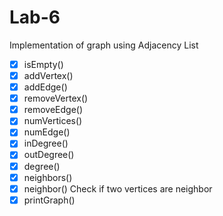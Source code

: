 # Lab-6

Implementation of graph using Adjacency List

- [x] isEmpty()
- [x] addVertex()
- [x] addEdge()
- [x] removeVertex()
- [x] removeEdge()
- [x] numVertices()
- [x] numEdge()
- [x] inDegree()
- [x] outDegree()
- [x] degree()
- [x] neighbors()
- [x] neighbor() Check if two vertices are neighbor
- [x] printGraph()
